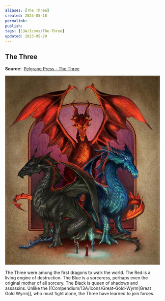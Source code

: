```yaml
---
aliases: [The Three]
created: 2023-05-18
permalink: 
publish: 
tags: [13A/Icons/The-Three]
updated: 2023-05-29
---
```


## The Three

**Source**:: [Pelgrane Press - The Three](https://pelgranepress.com/2012/06/13/behind-the-illustration-the-three/)

![The Three|300](Compendium/13A/Icons/The-Three-image-1.jpg)

The Three were among the first dragons to walk the world. The Red is a living engine of destruction. The Blue is a sorceress, perhaps even the original mother of all sorcery. The Black is queen of shadows and assassins. Unlike the [[Compendium/13A/Icons/Great-Gold-Wyrm|Great Gold Wyrm]], who must fight alone, the Three have learned to join forces.